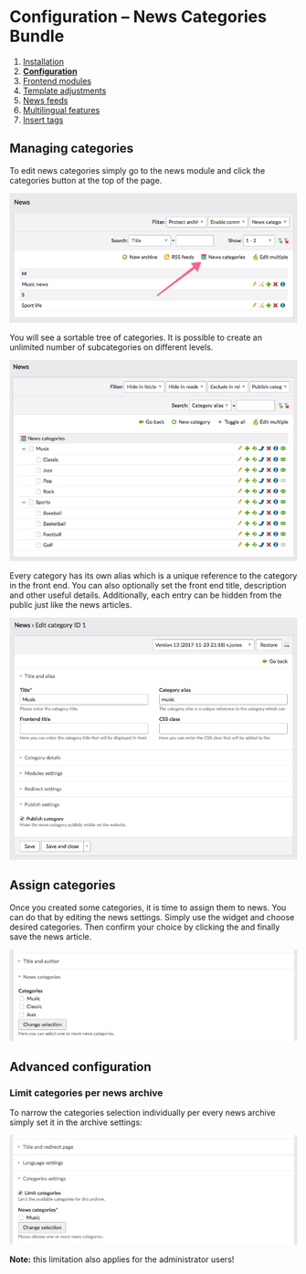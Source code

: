 # Configuration – News Categories Bundle

1. [Installation](installation.md)
2. [**Configuration**](configuration.md)
3. [Frontend modules](frontend-modules.md)
4. [Template adjustments](template-adjustments.md)
5. [News feeds](news-feeds.md)
6. [Multilingual features](multilingual-features.md)
7. [Insert tags](insert-tags.md)


## Managing categories

To edit news categories simply go to the news module and click the categories button at the top of the page. 

![](images/manage.png)

You will see a sortable tree of categories. It is possible to create an unlimited number of subcategories on different 
levels.

![](images/category-list.png)

Every category has its own alias which is a unique reference to the category in the front end. You can also optionally 
set the front end title, description and other useful details. Additionally, each entry can be hidden from the public 
just like the news articles.

![](images/category-edit.png)


## Assign categories 

Once you created some categories, it is time to assign them to news. You can do that by editing the news settings. 
Simply use the widget and choose desired categories. Then confirm your choice by clicking the and finally save the news 
article.

![](images/news-edit.png)


## Advanced configuration

### Limit categories per news archive

To narrow the categories selection individually per every news archive simply set it in the archive settings:

![](images/news-archive.png)

**Note:** this limitation also applies for the administrator users!
